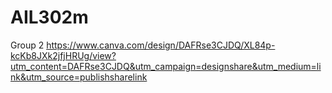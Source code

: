 # AIL302m
Group 2
https://www.canva.com/design/DAFRse3CJDQ/XL84p-kcKb8JXk2jfjHRUg/view?utm_content=DAFRse3CJDQ&utm_campaign=designshare&utm_medium=link&utm_source=publishsharelink
